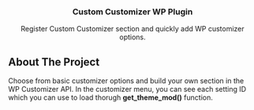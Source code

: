   <h3 align="center">Custom Customizer WP Plugin</h3>

  <p align="center">
    Register Custom Customizer section and quickly add WP customizer options.
    <br />
  </p>

<!-- ABOUT THE PROJECT -->
## About The Project
Choose from basic customizer options and build your own section in the WP Customizer API.
In the customizer menu, you can see each setting ID which you can use to load thorugh <b>get_theme_mod()</b> function.